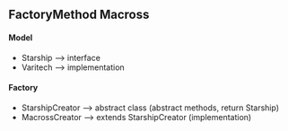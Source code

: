 ## FactoryMethod Macross

#### Model
* Starship --> interface
* Varitech --> implementation

#### Factory
* StarshipCreator --> abstract class (abstract methods, return Starship)
* MacrossCreator --> extends StarshipCreator (implementation)
 